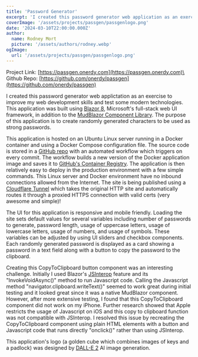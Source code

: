 ```yaml
---
title: 'Password Generator'
excerpt: 'I created this password generator web application as an exercise to improve my web development skills and test some modern technologies...'
coverImage: '/assets/projects/passgen/passgenlogo.png'
date: '2024-03-10T22:00:00.000Z'
author:
  name: Rodney Mort
  picture: '/assets/authors/rodney.webp'
ogImage:
  url: '/assets/projects/passgen/passgenlogo.png'
---
```


Project Link: [https://passgen.onerdy.com](https://passgen.onerdy.com)\
Github Repo: [https://github.com/onerdy/passgen](https://github.com/onerdy/passgen)

I created this password generator web applictation as an exercise to improve my web development skills and test some modern technologies.  This application was built using [Blazor 8](https://learn.microsoft.com/en-us/aspnet/core/blazor/?view=aspnetcore-8.0), Microsoft's full-stack web UI framework, in addition to the [MudBlazor Component Library](https://www.mudblazor.com).  The purpose of this application is to create randomly generated characters to be used as strong passwords.

This application is hosted on an Ubuntu Linux server running in a Docker container and using a Docker Compose configuration file.  The source code is stored in a [GitHub repo](https://github.com/onerdy/passgen) with an automated workflow which triggers on every commit.  The workflow builds a new version of the Docker application image and saves it to [GitHub's Container Registry](https://docs.github.com/en/packages/working-with-a-github-packages-registry/working-with-the-container-registry).  The application is then relatively easy to deploy in the production environment with a few simple commands.  This Linux server and Docker environment have no inbound connections allowed from the Internet.  The site is being published using a [Cloudflare Tunnel](https://www.cloudflare.com/products/tunnel/) which takes the original HTTP site and automatically routes it through a proxied HTTPS connection with valid certs (very awesome and simple)!

The UI for this application is responsive and mobile friendly.  Loading the site sets default values for several variables including number of passwords to generate, password length, usage of uppercase letters, usage of lowercase letters, usage of numbers, and usage of symbols.  These variables can be adjusted by using UI sliders and checkbox components.  Each randomly generated password is displayed as a card showing a password in a text field along with a button to copy the password to the clipboard.

Creating this CopyToClipboard button component was an interesting challenge.  Initially I used Blazor's [JSInterop](https://learn.microsoft.com/en-us/aspnet/core/blazor/javascript-interoperability/?view=aspnetcore-8.0) feature and its "InvokeVoidAsync()" method to run Javascript code.  Calling the Javascript method "navigator.clipboard.writeText()" seemed to work great during initial testing and it looked great since it was a native MudBlazor component.  However, after more extensive testing, I found that this CopyToClipboard component did not work on my iPhone.  Further research showed that Apple restricts the usage of Javascript on iOS and this copy to clipboard function was not compatible with JSInterop.  I resolved this issue by recreating the CopyToClipboard component using plain HTML elements with a button and Javascript code that runs directly "onclick()" rather than using JSInterop.

This application's logo (a golden cube which combines images of keys and a padlock) was designed by [DALL-E 2](https://openai.com/dall-e-2) AI image generation.